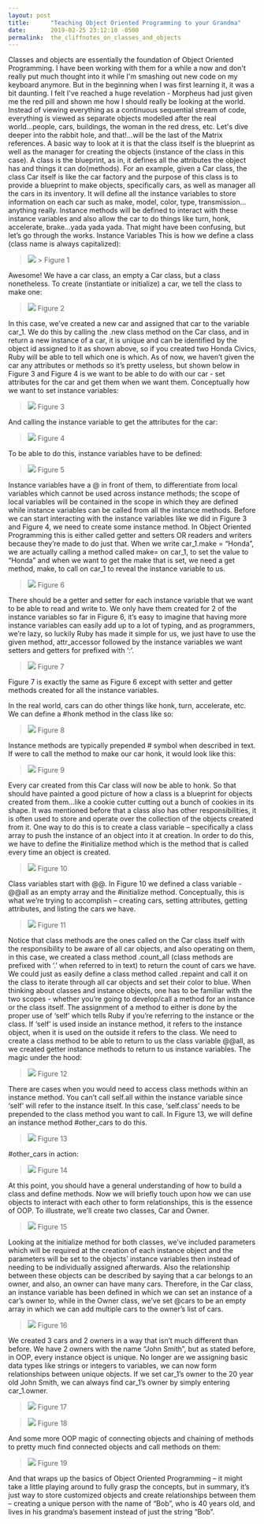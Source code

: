 ```yaml
---
layout: post
title:      "Teaching Object Oriented Programming to your Grandma"
date:       2019-02-25 23:12:10 -0500
permalink:  the_cliffnotes_on_classes_and_objects
---
```



Classes and objects are essentially the foundation of Object Oriented Programming. I have been working with them for a while a now and don't really put much thought into it while I'm smashing out new code on my keyboard anymore. But in the beginning when I was first learning it, it was a bit daunting. I felt I've reached a huge revelation - Morpheus had just given me the red pill and shown me how I should really be looking at the world. Instead of viewing everything as a continuous sequential stream of code, everything is viewed as separate objects modelled after the real world...people, cars, buildings, the woman in the red dress, etc. Let's dive deeper into the rabbit hole, and that!...will be the last of the Matrix references. 
A basic way to look at it is that the class itself is the blueprint as well as the manager for creating the objects (instance of the class in this case). A class is the blueprint, as in, it defines all the attributes the object has and things it can do(methods). For an example, given a Car class, the class Car itself is like the car factory and the purpose of this class is to provide a blueprint to make objects, specifically cars, as well as manager all the cars in its inventory. It will define all the instance variables to store information on each car such as make, model, color, type, transmission…anything really. Instance methods will be defined to interact with these instance variables and also allow the car to do things like turn, honk, accelerate, brake...yada yada yada. 
That might have been confusing, but let’s go through the works. 
Instance Variables
This is how we define a class (class name is always capitalized):
>  ![](https://lh3.googleusercontent.com/WnQY6YhnSzzcC9C3ipp77kDDZesj8NzcvpI3bSOVTKusw9purwlMd3YB9heGJ_gxKXRMrWW3WWK6SOVqcmOFxw9M9Y_6Wf_x-FoRLeNBO0a6EgIeXFGd5BcptW_hu2SWIjntXYCcENJRRWbXlCDfCO3QwD4lt_rZvs_Q1WMYjgh58dZGAKASsD05dfyw14rgIBxEOAiiKJlDVjiGH7Qx5BhJrkfoG0KYEPL32hKrsfu1mwTeXoj--XJ_trWpiaCgAUmRewdu0CG57nKPRdHdbUVOTv3tEt4TdTWBWRBDCB6z_wA3hPFTSgKrFqh3e1JG5MQ4SeeDhSQVhW8JcT4xo0sgx-DOWglB--zISIjKzaLlQ55qvSdE3vvXjvVshbhDl5H11G78eLFQagN8cG-pL8ZljwCKI4rZYlwMSnSuaokm-eY4ILJ44rC4Jd01-UfI6x_BiR4xwc9941XG1Am_VPV5ZrrCypKmPutKKS8EPg0e_lFBUusOh-owFJkcHedITIaLm9XbJkdAZKuVeKJLU6WoN4m_gvJSNuVVXxnp3DxLI_6I6U36tc8HbPzDUIywHpzqkhqnf2qaMJH-F-r_pQWxzAe58VZiHV_iOXyLMrXu_LnHSgV1iS9h9ODlcUiYqVfY-gUzzQgrha4cDA6xef1StRjSZ2k=w523-h62-no) >
>Figure 1

Awesome! We have a car class, an empty a Car class, but a class nonetheless. 
To create (instantiate or initialize) a car, we tell the class to make one:
>  ![](https://lh3.googleusercontent.com/tMw9XMqUUAV4xQcDRePtbrxiIuEKXzgTyXfFQlFf7t8vKtymW84LqWkoFd0LfvSlwyWJj9a0l7GSRdQhkdrmSotWVOG-RUcgWbRbYomj20tR7kIWKxgwz6uLuJWKB0kkCAAq6Ea_g-leCXcp-mSYzfETpC5vbjIutJh3E03LkBQQKSxGA43PYbzPB_ZRH4k2Oj2j9kqHcf0QMKjmf2I9qqGwgZPhwDZhvBFyZPW9a6Bz8rLHEJZQwSUng1wjwnPAuw6CxsU_ZmfbRZl-TA3RdgcrDgVMw62hTfuwuTYlyn-keR7c5kZDEaHAK2J-vYJ9uXrcwdkvbZZkiFFiIYlCT47WqhLF9xmEMqNviTtEE5t__I01osTy3ol2g-ud0L0pE4jIts2yMMATeD-IGQvLcf9uJ1bp0iVqbmAhscnRrNHqzlRTHSCZTzjjX_xSKpuDwUy1E8SGsYNttiYOmx6CIGrkLFicXl3Cr0xUAwHA6vT64J9RelmkyuQ4H6H1D_fEmq6MJ6UupXaLQ_8OtstDqL8ueI9fLrimiVmyBGefUREK0BVtvYDU96ikZjT9HPU-pXcqUpujXIu3hIagEmAdnZjGm58wCvq9XHq4aHtNC8XPtmL64n4Gh7vsDLxvT-QP22t-Cs9OyAasb6bLXjYjhQr1B5xkhTM=w512-h22-no)
> Figure 2

In this case, we’ve created a new car and assigned that car to the variable car_1. We do this by calling the .new class method on the Car class, and in return a new instance of a car, it is unique and can be identified by the object id assigned to it as shown above, so if you created two Honda Civics, Ruby will be able to tell which one is which. As of now, we haven’t given the car any attributes or methods so it’s pretty useless, but shown below in Figure 3 and Figure 4 is we want to be able to do with our car - set attributes for the car and get them when we want them.
Conceptually how we want to set instance variables:
> ![](https://lh3.googleusercontent.com/FRxB5aE6c-u1IgNCUNZ3XFfFIfYnl-VQfObORv0NtALQtGyx7qwItbwdKTWcVjvwzeWJmLbPNSKCD2_w4M90KoQBQdAZ3C_7dEjRVsRvti4xb5ETdIsonKneM4TRoT4d7ADCuI_iFClC-iC-8gfzb22e9qiTDa2PrZcsTMYIzkOpIFO9WmJe8887buSt55NfE73nVUo2z--4k6VKNgYViAqZz_HPx_Yt7DMrN5KFHiRNe6SnIaJGY0tw3kBvx5khmDI3uHvyanhqXDZco63YRUmSOEic3QqtEVnjnPiT1r-cwUVPP9PggW_jRp04olqyoqwl-a3ZorNmQtj3BJtrM1kWKfBPL90KYfir19seTHjR2ejX53rBsTxkSVZzD8r0pa7PDvjk3-mlabes5vN-bdfNDQQOkppu4PaDWXnyrHLTBqd07fzu-gRigBj7wIpOJ2N4xJETvqSI4vH8h3Nem_1ongW_eOxNzjF3zZAJjX4whKROqD9f-VrODr2eWN-8CEiSPi0NBRPMIh1297IPlgY-5-pedr1hsV-z5XJVas1RE6oN_tIPMQi_c0KbM3XOFgteV8DVXxRuSqJCgbAB1wCaFQ3sGfRBSfHxDJYnZ2evOD2kohceA1Br2cNKxvKeLsfrikPpXvwPisVswsC0gRDnzwkrakI=w527-h60-no)
>  Figure 3

And calling the instance variable to get the attributes for the car:
>  ![](https://lh3.googleusercontent.com/stBixtEpv38GO1XPkl59tA_-rvZVqezUUG3E1uWXDU0ocZpgMpfBDc71NDteyc-QwKsHo-sjxiULOvwWtAfSBaAwYlZLuBl46NidZzWNfw-hTlI40Zgk7YTsGo4dD98hfC99N3I1f9iUXZfV25tZ7Q2dGl2f1RN2S9Vqov5XXuF392wpCq76hi5W-HfZKIjFsAwY10rw5l3Lo4k37poSNkzeXLqCdXog9m-XeujeUo91bJhveTUnrneJgImpV_j4PxVikL8wofctL0ITnQzcldKTf3m98BxQm_md84qT6XY6LJgTtNKJboqjI8R0HJRZ8uRUY9TKodyh2GUSZs6mJn9jixoG7uUaxOxuwFEIaoHbsOA9Ysg45D2UTzUznCoYmKEmr2hI47yWSg0CtRtBWJ0HKQ1UwaoV_TadeXoB_bvWmaAtX8CcZ71FiuN9aiGG4_6KIKEM-Eg9oA68AhaoIISwapIcYMVe4rYsvU31VylR1A-QREfMwMR6-CYEG302zhENF7udULeh-AYYgTmmoBOcZclGyqZDuPjoXBOzCaV3ztuAVC97z0JRlHdcH7C878ziNUkh5DSjeugkvZ82lvHcRaxHrB1qILtXV1JwTuuFBo0EK7sacMFn3Vm-8iPzrv62k1ulpkx7eHT0iCOBHVjNdziWges=w538-h38-no)
> Figure 4

To be able to do this, instance variables have to be defined:
>  ![](https://lh3.googleusercontent.com/M_GTEpHGW_dgy1QiLMh6hIAmso3Mnijh_YB4DkeTRB4zemwftCZvqNO2oNjRGbAqyFZ93lxul99kdhVhBYHCo6YFn7x9bjVIEtNXlHLvY9b9qQY-ZpnOXkntQr_q2P1GZK_bn2JH-iWaasJaA9v6gSTZCOH5-wyqi0ql8POKxrtzYSSF1gFZMc4uz7PtiXVvosadxHPf7Ebo9c5GzQY8zMHVbt5c0d5Y0oowqBvXtunL1yvNq6uIgPFqZUAMfuuNWog72M4J20qxm19Bik0p9kPmchjCLKNLwMu-Vk3Zqb0bhktuDygqcamV98iQbqpt12-12yedEwCJTEcxKDSg87-l_EZcBwydHJEOR7fASJMy2CeeOyfC4Iv2MZrIQr_IwVmAmxOfyFY3osIMg_kgEF6tCSVlD_LRy7ps0dybSB2NMFSfOaLACgGEj2gT9bV9lm0RKfpM6FZED-DUc63baCU0xiMRJbJ_iZkQ5xc4W041VQMSCXIiJ8aHIajmW-Jnhr6vCsDeC69sA3cbn1Op9gPoi8Pik8ab9OfMtPor5X5Ib7HHQDp_CTKLJHvjfj6ibfyDUlQ2By5UJjfY7KsC_ezqVATmzx8s5kqA6Y1oIQGOYaDQQmIRqOVVZSGmYylGTTzOuVS4-fATJeWuOajf6r92OAfrWxk=w529-h173-no)
> Figure 5

Instance variables have a @ in front of them, to differentiate from local variables which cannot be used across instance methods; the scope of local variables will be contained in the scope in which they are defined while instance variables can be called from all the instance methods. Before we can start interacting with the instance variables like we did in Figure 3 and Figure 4, we need to create some instance method. In Object Oriented Programming this is either called getter and setters OR readers and writers because they’re made to do just that. When we write car_1.make = “Honda”, we are actually calling a method called make= on car_1, to set the value to “Honda” and when we want to get the make that is set, we need a get method, make, to call on car_1 to reveal the instance variable to us.
>  ![](https://lh3.googleusercontent.com/KT63bs8YOpLxz8QHmRpnAcE_gt8rxmJAw2BOshOBJNDaZk67I4pFVlVMGU0YUhTZq9X619QY2CygcUz9eF-RuOe9VP8iPgsN0DlmOjf6qyFLPVoYUn5AF707jF7ng9QedsMHoL-yuQen66BiT1mqMulhB5wkDfhZ0ad8bljCB5NekxN5h6IS2lx4JcblL7yZHYBfmgqnH7-4ELec2gNCQnxgebTlboc3b4eiITmbpslzAcaYZo_2nXwv5crhMYIJVDU_9I02EAwI1NaQCzOEuJ2jLDmZg6FkXOObypBXsHU_s_TE0HUw54tvGKB1E9q8vVexyX7wB3zc_hyDOtojbwcYNeas1vRD4aD_XL5psl-thUBBpruCHyg-GFt2XFkEZjVRNxoPZlRKfb38s5_FgwoEbwbWOa1EHWlZdEBa57L0qEwpb13PbD1gckEHbNsLRRlr-l9-N8wySsrpf761HTPZc1xG-STuvGIu56tnTnF8j5Rku7D-JlnrHTVMnrFeuFXx2fYzDI3v_K8_iBidttAQqbbVwZ72L78Xy8W7lCGZ3Yv962KM03VeZ0sqRokh9u0p2HYpHz4JP9_X4GtYR9NLV9M4BWBdlDdv9K8Ijf7MzfY9ug3XTnVi2o2NcWqUZGG0KosTEVWmckkcNZcGczOVpQDIp7s=w529-h484-no)
> Figure 6

There should be a getter and setter for each instance variable that we want to be able to read and write to. We only have them created for 2 of the instance variables so far in Figure 6, it’s easy to imagine that having more instance variables can easily add up to a lot of typing, and as programmers, we’re lazy, so luckily Ruby has made it simple for us, we just have to use the given method, attr_accessor followed by the instance variables we want setters and getters for prefixed with ‘:’.
>  ![](https://lh3.googleusercontent.com/yrnYr_CrG6ddYtuCYEbGwAue0pMxIL6WujZF_3vBm02x7avsyKig4ZKExuyM0sexn03BsHXtGVU7cPFxy3900aIouIj6qzDOkv8l3YYBQ5oI-QtxwOdu40KQmsfukZMJ7EiuQeQ9EcrsZXXUFZwLUh8ayiclDlW1FgdkZcwWzQfgkKb2KmXeHQBL7d64ZRKlKnPnMlcxiiQSw-iyiLhTe6rPflWR7t4lHXDWZqOEpRdlRUmE6OdCj55-lbvAhgETpC2wvT4l8VzovLnqQddfj0kI1jFA5eogl_mwzOu2q_-SQXNuzgUqbM4CXx4MtfPtfno2LgHtoI07K3yRVRz0bKbrtOwedFbMElWTnGw2eGtOvq7yWqJMM5j78CnEQqJQGvrDN5tr0NvwZ6Dw_gNm4UiWPljr0smmv3-6YNl2LfvGXyL4cOvXS9Mrl72v29YjO2XxVoBXp0ujkdx54JNkGK4pF9CkUxwbYfvAJWmPNh2F93RBQqW_ugXEeI6SbcoMeWNOh3B-tBzDf67dlwIHegzRxiFSpDAtm2hSeOMs3X_h56ttwyDncnlSPLjeCBGyZaYqzAC7FP3k2tDxC_2TRJSJTnBt5j1d2GogcLohZK-oWs0XogiiDEQB9AIXrZn0dgaVDeNmWAaAQCp50dZw4bB_ermpdDI=w528-h98-no)
> Figure 7

Figure 7 is exactly the same as Figure 6 except with setter and getter methods created for all the instance variables. 

In the real world, cars can do other things like honk, turn, accelerate, etc. We can define a #honk method in the class like so:
>  ![](https://lh3.googleusercontent.com/clTI8bEHwU3rIOcQGWjAFFyUJEGfvQ2UOMfcqOiLkDOmq_jeLhKbqTztdJSr3u6eXQHPQEMT5kInzTePftpKr2pRA6Ir3Usuf7_67QaoAkJQt_N0YnXfdGoYuaY4jcmyveYgLJsId_8trolvwcgkYVsIxh0WyYlxiQajwxL9BVeGyIMVW9e9SfZR-0OryRg8it-2ZJ0_d4DSgFCuGBsVibs5mLKnzUPjtY_fbiGgx6i3a8JaasQOguwuC6RSCFkkkQ8dNePo8a7Y2W7vvxtUWfS8-Nu3jcKa2Ur3aRCvHnvsWzmyvVmUMqyoGKc4_DAhrU8QwFl7vEvEbvmxFkp_I9slLy23AgsnDWpCbCWa7uoi5Qgx1ThdQ3O3gRRf9O7xA_DrN3PvVhGErMbvZmuSlWycQQ633JYDnxGtC0Gqhu2F4RlipBboHLLts3PUuyYjbYyZDUB_b2EhGsiVDPOBeIPqRUPK1sKVGCQ-By3I_r_Pn6h3UfWueou-RdZi0ZrqOqHJbpO70ZtgsvWxmMUyAbij7FC3ShxGJL7a1TM7AIHku-ZER7p6y3r6cJKKryCf0niKoVssCpjWeA5EISPJiATApZCFNrQKFi8UvEbLHY6d1q_Csdn5xDR7Bxa8a-RXlMqi-I5lgsCx181KLOlDGYUlQ8pCjDw=w536-h168-no)
> Figure 8

Instance methods are typically prepended # symbol when described in text. If were to call the method to make our car honk, it would look like this:
>  ![](https://lh3.googleusercontent.com/BhBmfpvUlHpXNmDnYoA1NcGOa8aEtxUJpw6r5FGK85xtY2mO7CgXYGMPbiJa8xo-324uy9AqIfHECQm35S8fIEZXGuiBtqmNKLp60HedXV8n9-Y1mlv4dB6b9JwJsPytViWXFIPTTHQdCxAHtDoUYQ1SOmAxe8NgHAbe5jQmjiEE9MS5OxhXt1X6tU9JVw4quK7EgxQaVs05owxCI_dYZ47Zc8u9lxL8ICJwxL1LMYV33k7VkErUE9ucXLhAXgNABFs9npub8cNiIFiv6NVaPj9I8Q_MJZDOJ_0GTcs6ezY2p3TB7pyW0UY4RiRhakhMXkfs6ZVl1oQTVmQZJgYo187gid9hmBrB4zdTR-POpxaUSI2V-ndqtj2qmoXGZwfZ8DaLTzKOeLqGRTeCYTouwEDGzwXOmfjXUuaM5IZJCMoK4-fDLUNDEYru5oB4S0l8Katzz2qupFqqToELCsaXWBmbOySJNxls9z05s_iQJQKqFIKs-prT__aVko1OqAnYU3ir29ujfAPyjgSLLQvh2PfI8ON3Ff8TMcL1c-yjNB6LRect4SyLgmAOQyYnkjM9CCeOOYDADMtTV3XD8s8UmlqInd1ilf0zggo0tArsLN7lR7Tl4G5XXznTINTHjxIhCIdA8LvfnvVQazKCcI6NKASXpJEEK3M=w534-h40-no)
> Figure 9

Every car created from this Car class will now be able to honk. So that should have painted a good picture of how a class is a blueprint for objects created from them…like a cookie cutter cutting out a bunch of cookies in its shape.
It was mentioned before that a class also has other responsibilities, it is often used to store and operate over the collection of the objects created from it. One way to do this is to create a class variable – specifically a class array to push the instance of an object into it at creation. In order to do this, we have to define the #initialize method which is the method that is called every time an object is created.
>  ![](https://lh3.googleusercontent.com/em3kJFWOtFaxprp7yc_nc18vl4Tf7qZFrTJRNU1-rHRwa7Ot7WFbSGY0rXp6TuPjxFS1oaltLVN3u9dLlWaFWqSX0gN_qXLzDnRCh9cQSw95bqFaScknHD_ilptQMPnttZDgiC8fnVF-IaHqiQkiL7lMggkzVYIMOhdfs9VosJSwxAoklJFuQI4OBtdE70I-h1V6Mi2PGNAJ6rC93Xd7AknXEF1JrS69lR8QmaaAYaRJqg-HfA4ftr6Fo0UkmK_gsi9qR5vkV6dEWg_SyD_s0-zEZolWor1Yzax5QvUYUmevUUluXEW4IVebKHf13AY8KMOtXSlLOkJTwfpEWCZGC1Vbi_LlmamF1Zl0O55zwYmXoshrHIH4gNRzz11e_DB4TT-wtl0Ns55qY2ur55wdxNFdNtxP9j69mtiQVHTjbPbpAIlxaE9Z8KHyJReznT_z9ktto-wvnsMQcSP1rDE_zlbuodfQ5jEToAxRVvy7Jhnp4V-jX4yC-2jl0mp0-H1x2AvbSd7XCrmMndEkIta9-8xWspyzFSM7iFypnsr13PLZ6HJ-rk3dlBnYrtP9wGUf7Rn2ztRPVqjavO9WS9LFW6Qd3doWpGitr7aAAQ_DcOIu9EYj1y-Qf6-_j9fPajRBdGZ8J1C4Gva2s8Hz4wdHagpY2CxOdQk=w547-h280-no)
> Figure 10

Class variables start with @@. In Figure 10 we defined a class variable - @@all as an empty array and the #initialize method. 
Conceptually, this is what we’re trying to accomplish – creating cars, setting attributes, getting attributes, and listing the cars we have. 
>  ![](https://lh3.googleusercontent.com/FP-rF9NKQYVefM0T-xVkPTEphEINk_ybtWgoRlT4xt-kOZgW4CzT1uktpCvrjkDnDnHm5YXFEB7xb87mETu8gIFYbzVfZi00fWBYrXuRjj6SYdZg5JlTx_ooQCD_Q93HrtKq3U5hPemN-r7sZXmOFFqn1QvahEPyAIuVSk9TGvnhOidlCNxq55izGGntUYNlU8xMZdFGwGaqOrpvJIgUOGNmkEojtcbrRNkx0KWSZHQAS6MCYWnCUG5fPSy6R0O7hhuIQA8xVFjDVa84HMXqA47_xyEw_HMVKknDjOuZVFHC4WW-6WanA-ZLMYr3LGHmPmE21Fp0M6p8Y3XnXMcOwb-TlfESjeYcG9tmmzu0cxq1M7Nd5MccgK2hO1gM6Eq9DThcqPTVlyCWy4Q2jrPFdBEST7p0MJMLlYHYuE_LTlABH7CLE4ZqzmqxjEh6Rr962YR4B5RXZvz7kVhMPhsV8BbrU-CzyMVt1vtpAu9ufR7GQhmNV55WDW2I-BNJD0AaWXf1RmVpHkB7GDtA6Djd4VxGcKG5K6-s2jxkuZIzFRoDJfGbbt7mkytHSA8riOxQIvmX-ftesV-RPdA2RL82QoMkal40bkGW-9Gx3KwiREDjUL3APNbHljretNd-U_o4n52QniBm_uYnblyKc-RCgmR8mMLiyeY=w617-h292-no)
> Figure 11

Notice that class methods are the ones called on the Car class itself with the responsibility to be aware of all car objects, and also operating on them, in this case, we created a class method .count_all (class methods are prefixed with ‘.’ when referred to in text) to return the count of cars we have. We could just as easily define a class method called .repaint and call it on the class to iterate through all car objects and set their color to blue.
When thinking about classes and instance objects, one has to be familiar with the two scopes - whether you’re going to develop/call a method for an instance or the class itself. The assignment of a method to either is done by the proper use of ‘self’ which tells Ruby if you’re referring to the instance or the class. If ‘self’ is used inside an instance method, it refers to the instance object, when it is used on the outside it refers to the class. We need to create a class method to be able to return to us the class variable @@all, as we created getter instance methods to return to us instance variables.
The magic under the hood:
>  ![](https://lh3.googleusercontent.com/KS1BjoKzuxLZsHwTPLgwTu9yoO3nAncyjH7nUF91roVjoDC6uDb7PJ5MSVZgStOz3Nlv79OH6BjvNpbbScTdlceSHhLfDgQx1E18GJlaqSdClS7N7MxN9VtndxwiaY847CSgzGKYGo4MMw814OljzbY-DNV5UT8IT6BqKk8PFYivvxRyNKacjjMcKwcikBEIzyM6zueNeg6NtpS6c263xWUQSauqZwTbe5DGnM71tAhO5TMGpXsQLJYb3C2Fm5WuX0mFwaTH9ZF3cU2arHtX21GYBw5bfe8sHkyRytXQwweIjQHYsJRmpMfzeXde_qhQpMM1M55xA_2drgt9JNDhYhOOoDN4hFOhXxaRZ-t_MDa-hPLshVMv9r5tLtFGv2jnyzgEEXwq-XcdS4p_hcjZoY7Ysiw1KXuk1bRwBCGVH9mZpNaCs_rGjTxe1VxHpHi73Ov32-aIn3QBfzhsZGNLKADHtJe8h0KphlLevfGq81MboyO_hXoDU7jtmZDnFXDUfi6_llTUHk5ds94Xf7PcYZj5HQWNmbd4sKPJP_ndgmAuT8LsY7lSby5-h5fIDXFXp9TZTo-pqgPaAFTBWhq0XZtKZA_cxydHEHrq_sSA0DZeJUemglxfxK4r9sneERSFDU2NruznEOCZ-D52lmng_5bcXZVU81s=w546-h513-no)
> Figure 12

There are cases when you would need to access class methods within an instance method. You can’t call self.all within the instance variable since ‘self’ will refer to the instance itself. In this case, ‘self.class’ needs to be prepended to the class method you want to call. In Figure 13, we will define an instance method #other_cars to do this.
>  ![](https://lh3.googleusercontent.com/LDqDXY1oUv7TIHQUHAr868byC9J7jWHN2K12oD9ei-gxyYIFKCR97zF-jSS9wi_hYo3-RipryCcG6_Faj-BY9H5Da3ep5jW7-HlVJg0ckJmjAbfeE5tWRlkdfu5Ep50si_agXAZOsUPW1YFNEz9vE-pHlCpIAwptAbod-fpzM-7d8J3hHdnxO_tuXsaiKk_yXD5-fqoOQ3Ez1K1OqQbmCR7UDfud50CLaN5G1Fe7RUQjSRjceEMosEauJqOB19sX7vP5IKg9kQLTS_qKYoxQrbt_K3ZMscE2Dnhjz9nInvBJBr_tzrBFgoai6Xc4ZGGpxGerpL_XN4X5SBZg-G1er3L_JvWWrZ38EFt4RmT3lehnVcBH7AjaUPOvV-Vq7nvCFzq9mFL1b0P-J1KhM9OG-jTTp2jeCjehZnsQ1KASGBcsBbhbrmk6muICrogrNos76rz1D6ftky4nhvWlTLJKcUdTPytu0IndStFmCNZ1uWu5mnq9262vHjZ-NK3QSpPWHHgO68MTjLbXI7Xg45UCL9ehGL3l3_V_nY_9n862QmzqMObkAiRR-3cD2kEkZRPv-2K27l2ja3wED6_c0WHHN4vg6enJ8qW8hMUFwK32RdyZSi6nV0tGOSnFr8FnwCrCJFWphMwt1Lq3W4kow5RAL51YVYSNXz8=w508-h96-no)
> Figure 13

#other_cars in action:
>  ![](https://lh3.googleusercontent.com/cA6k-Raxc2Nz64lIX_nfx9h64ic1S2JTqASCbtXMnIIDAYM92vo6yeByavhQfLWx3OiywCZjsg_wZz9lXHk6UnX8PcY0OUAz8G8IiAcr7JgjNhnMDlvIv7d-kovyriw73INfZL83-i5Tl94lkDp1Ya8aFEwVxIEn4qrqQXS-akwylrqPrFdYbVhiB1JbQpRmTx3BWc4Tr8m0d4OPtuAFgGbfswB40UqQ1rlbQmJVWR3qXrQO7qy6X9lWtWZrh2WyFm8Wa5O4S0ng0C7xYZdzALf1MvIUdeAHmVPe2-1VDWuwNy6IaS5opTbQKbQ1Hwgq1GRXragm4Ro8gQHNeYNgPtfUolLMnXPZ978C3A0fZoout5xb5esjPH0gIRS8NmIo4EfH8HqTaWjdPDlWthl0ppa0bHB6zFdlJ_s4pwq3m7-Xth2F2wpqqJkUvT1hTo_v1BxsGRpqibVvfTqBUrc28COHoujRvFvsehnqm3wbBBwJ9wlVlcqERaCo0nLNcYTuXLrk2W2tv0L8fFn9P_CEURK2FkphclV9KNsS7LXDVkr7h3b2LDxcHVU1SYBTYx6PnXZc5XOJD2HH0t98FU5298k5NAOXpsAlV41JxJL_NlZxaxVjSrrsNv8WB5Xwk0dU-xSfB34_cvLXsWwteepYEPkwP1OjjQ0=w532-h119-no)
> Figure 14

At this point, you should have a general understanding of how to build a class and define methods. Now we will briefly touch upon how we can use objects to interact with each other to form relationships, this is the essence of OOP. To illustrate, we’ll create two classes, Car and Owner.
>  ![](https://lh3.googleusercontent.com/wkZLWVatUK10brs0_F3WLJTi-HlfgNn22vCwGmovSu76he6kciJCp1_c1ZzQ2EHsV3UpOOKbMrbP-ZjNi2FvAHDSR0xja8_be7YMa5WuUZD8AHMRwxVINd0YBxolA1CvXdeY9Op3mYStnxmjpc_OiUFHiRoV1ctYBR3FNrRJ1hZ9ZbAwgo2yzZiqLsIJzqXOPiwrK_DMdwhrgrhBX_ASS7lGhElVeWF2z8Y6gFp4fFjfdbuiW_i8RDO_25I0z9zunNL02izhK_foMzA-KqczSOXIdgqPAXp6sZ12wQUpV_wqN7W0Bga-c91z7RJq2BjFYm7FfcZf9zT4oU8T_YeEXcOt_clRwfG-dKGzz65twY7tLa4U51dRF_18QPoqDiEaS7OFA5VQ33tLwSNWMI1S0D8aK_wr4L5faNNxqJTgnAMITivPYWnZHXtx_Xpt235Io2flo-xJthOHVZWAY3VGT_cDWFkBc38zGfBABVg9VU_IMZFBS0-YqPGFQXtv_lZ4oqnyHJ7Nsx4VOKM4QnQYKBamyKzOLhxaf-X_AJgB1xZGiyc9rTEQJURw9hWxk0rNKsz0Ad5T4guFmzZ0le4d0_p4q9G4h__kl9pigvand1fIi-aLlxl__YHuRRIruesBpRnNc3skYVMKl02o7KNv6zOChWJuKwM=w502-h268-no)
> Figure 15

Looking at the initialize method for both classes, we’ve included parameters which will be required at the creation of each instance object and the parameters will be set to the objects’ instance variables then instead of needing to be individually assigned afterwards. Also the relationship between these objects can be described by saying that a car belongs to an owner, and also, an owner can have many cars. Therefore, in the Car class, an instance variable has been defined in which we can set an instance of a car’s owner to, while in the Owner class, we’ve set @cars to be an empty array in which we can add multiple cars to the owner’s list of cars.
> ![](https://lh3.googleusercontent.com/J330s2UbYFf4pIntb0HuTZaQdWaWfTi3oPZe7B8RNO7Jd-Za66Ze26Lpbhs60s761TZScFr1y6qzhdX_CjTeMlCLb4cLUbgbmjl5o5Je5hTKp623HGmSap_UzaKyFHwsnBdtXidlombC_4TCVUBflR6SbqsO9vV00Cer4xGPakXoK_8hCcrVOF_VBucTrgI5qMi7YVcG_w0JPf7pYbSSvHxoBBPIR6LuTbZi2iJndP7UpvxwrNmFGxFXMVvDNMKNQ91DOL3qwL0x-LyfzFN0KgFLZtnUyXbPE66PhKykrWqpO04Q2SVJMNPxQd_7INUNxFFCI9o2f_IZ5dXweBWAHu8eX3NHuDNekhiBtW-HOqqkdVxw2RMAqWmGt7iYSN30eCNEzJzxNkCsqG8Irzstc_kCgvjYgHK8Q3VE2jTfkcZxzAeSjjKhHzzysHQzGGpcSSJ0P8oE-vSZA4sR-NycBgmpIbHlKUB8bhcl6rWcjTGxzBmGokFG1t7LukXMp7VHrU7xBRBQqeAiTGfOZyn-k6USirj832RgcsxOHWNxXDSWQb72nLl_Ko2IzG6cw7sQ7zjabST0ftO1U3mUugRhDSHkDxo7-rBFVLkSZlbBE9ssecuGZ_Ku8godRTatoaczudwtv5_tgimrwDHMj_9BWrM_5GtnIEE=w688-h311-no)
> Figure 16

We created 3 cars and 2 owners in a way that isn’t much different than before. We have 2 owners with the name “John Smith”, but as stated before, in OOP, every instance object is unique. No longer are we assigning basic data types like strings or integers to variables, we can now form relationships between unique objects. If we set car_1’s owner to the 20 year old John Smith, we can always find car_1’s owner by simply entering car_1.owner.
>  ![](https://lh3.googleusercontent.com/UV8aaie2rBhAqCG-utTWj_ofvzQsQccgpOFHK6ktHkCir9xnGlroBmkrVzmyjh-QW-xCXca_HB8Pf9Jztdigsl7BNoyc7KYvno2cXo41LyJhz9TFlWNjyPQIfZg3zfXYs3-Yfho6PNe1rmhTCNrik3rWYZfx-QbY_JHcHskx2ZclLzV82YTnerWW6QH2FNx5pQ4LBpDp7dwD-AzTWT8laf5oLl_psKnqyKfDjegQcZ5noF-orui-orDjZ5EFse0PqgcNLSjSKV0nTfG7HWYtl_tR4_TXpM_ygSN6OsvSmmcZXWneFP3BvxNKAJSMxottKeo_8nJp9GbqIlSu9t6ZV8EeGdvt9DRyJThop9teLJpi4LLM-rbbDXqE9YjgXlL1Szn_BsFKOPM-DX8zT6ZK4DDWHTHM0yXxybRZDs3gUyQpC24U39CIOSKOQdCdvgxgDkmGPtkABUfilwO3LL0Ymb1b0ovNvO7pWD3B6u1MceNp8EQzCkhxRXYQ0F8EkTeFid6sU1iyRXYqKQIHUHbuLkB-uvarsUzSRUbMg0L6Ldny_VYf1uedaKYXvmE-3j5Um-OClry1-JG4b445Q2YOeWmji70ksanTJdnnNvC43uspiRkZ554mmq6qr7LYN3DTbc_BC5RCk6IZA9Zqe224T3YrZ56DIzk=w687-h152-no)
> Figure 17

>  ![](https://lh3.googleusercontent.com/UgYHykbb4KVXQkKUIgH2SNc8FKfC3wfFCKajjRNiIgSdYVHpZTYNJTEu2qpEfv_WHnELIz40ruFbjFAJNXZ_1bt0h-5hI2BOMPflcETBmPaUOZyEhCgeo-QNNVYlT9O2Okt9R8IErARahiBP4CwXQZypIkFf61vDTn4i6-2ex38mmHyv2mznLZVOy9xjNRYnWwm0BGqhTTttPf8Cq2syE1z_r4emRkbjclIK86lyrb78tTV8ktWelZutzu85eUYBaqLvuYjMP4AJAC5v_iUrq5Oz9uqQ4YInRcS-KQrKoklhuRJeKcPnZo1q6IQm3K9qcegKUSQ1yAauCnMHUsvh85QwNUD-dexzV6Gb1e7A9hAHJvHA4fGec-gBid9s2Ckt78RGDiSt_injhWjk3Eh7qv-brq56PvLdy1x8lJDzSTm0RfBUV0E3ciTngVXrpnbK_6pInapht-xY5xFCNQN2h-xNlUkkR-YA9Ay8SHa75FDdgsLWGkAEW4r-3EosDRDyRVnACp4BE4FthDGOp5NawBi-M-Ogy94KWJcgPg7xs5y2bnM-ndmBx66-CXETe4p88xKasoTtyWWnxF3o9EFE3EdrPYwMrwAejHpbBbmKKjoWzM2LdoDTpj66uTjxh62JiMf_7RGSuov1rjjjOC91Y-F3Z_c1vxQ=w542-h43-no)
> Figure 18

And some more OOP magic of connecting objects and chaining of methods to pretty much find connected objects and call methods on them:
>  ![](https://lh3.googleusercontent.com/WRWzD18EJU6UOLQ_AOUDs7J974-aunstlzXkg-qrGREbgp_aCZgMxjDTObGwx1D8nXLIqlz8tQKogqvDZu51UlwXxpZYCR55Osm4ZnflCtI1ehgU6ZWSrsWwWUSxUSW_QKw-hShWY_5npBDNW3UGXrej9HqYeNMX0CXPoasNbp7Eij8F0x2TljVEJmkJk3pwKWlvNcvWrT4CgZt4rHuE0vObGLzp7nOyfStY-IXr82SGKCKxyVspfZMhgQrvWZpQbhDXA6fYGknXNgRO7ddFZIrbLJlp564J22vS4EErsUzUUaa50k0ydRT7H9psqf9JZ9yiZbUhX8jqiNLj5v6RhvDzbyo0TFg9sAjzXI7k-Yb-ue7oYdBCLCMxqOMUxqUwQOYLtlYZdljJvW3IJnrY9PSNpZgDYFqdOa3sRPmBbAD08hhTNozvV-nk9lBwvIKP_xlXuADie4vUSB2qwgBsQQun1AGehpemn9z5Zu-7fY9akrpaIo9_pmzgJkXM2O_gwi1J4AeazVVARQU8UmjTqmB6TyakFTrCdTtNe9UhlTx21mqw1sPS3KcjRGezNc84C7u9h96l8a4lNCZXQM4xAreDyJ-N5q4o7Ffgicl5GCS22pLQvOGuwX5PbNFu74VLaZe24sDD9yCC-MFboh6LdnHLXkHcRYw=w695-h560-no)
> Figure 19

And that wraps up the basics of Object Oriented Programming –  it might take a little playing around to fully grasp the concepts, but in summary, it’s just way to store customized objects and create relationships between them – creating a unique person with the name of “Bob”, who is 40 years old, and lives in his grandma’s basement instead of just the string “Bob”.

